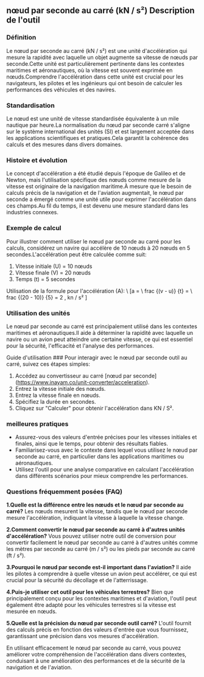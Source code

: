 ## nœud par seconde au carré (kN / s²) Description de l'outil

### Définition
Le nœud par seconde au carré (kN / s²) est une unité d'accélération qui mesure la rapidité avec laquelle un objet augmente sa vitesse de nœuds par seconde.Cette unité est particulièrement pertinente dans les contextes maritimes et aéronautiques, où la vitesse est souvent exprimée en nœuds.Comprendre l'accélération dans cette unité est crucial pour les navigateurs, les pilotes et les ingénieurs qui ont besoin de calculer les performances des véhicules et des navires.

### Standardisation
Le nœud est une unité de vitesse standardisée équivalente à un mile nautique par heure.La normalisation du nœud par seconde carré s'aligne sur le système international des unités (SI) et est largement acceptée dans les applications scientifiques et pratiques.Cela garantit la cohérence des calculs et des mesures dans divers domaines.

### Histoire et évolution
Le concept d'accélération a été étudié depuis l'époque de Galileo et de Newton, mais l'utilisation spécifique des nœuds comme mesure de la vitesse est originaire de la navigation maritime.À mesure que le besoin de calculs précis de la navigation et de l'aviation augmentait, le nœud par seconde a émergé comme une unité utile pour exprimer l'accélération dans ces champs.Au fil du temps, il est devenu une mesure standard dans les industries connexes.

### Exemple de calcul
Pour illustrer comment utiliser le nœud par seconde au carré pour les calculs, considérez un navire qui accélère de 10 nœuds à 20 nœuds en 5 secondes.L'accélération peut être calculée comme suit:

1. Vitesse initiale (U) = 10 nœuds
2. Vitesse finale (V) = 20 nœuds
3. Temps (t) = 5 secondes

Utilisation de la formule pour l'accélération (A):
\ [a = \ frac {(v - u)} {t} = \ frac {(20 - 10)} {5} = 2 \, kn / s² \]

### Utilisation des unités
Le nœud par seconde au carré est principalement utilisé dans les contextes maritimes et aéronautiques.Il aide à déterminer la rapidité avec laquelle un navire ou un avion peut atteindre une certaine vitesse, ce qui est essentiel pour la sécurité, l'efficacité et l'analyse des performances.

Guide d'utilisation ###
Pour interagir avec le nœud par seconde outil au carré, suivez ces étapes simples:
1. Accédez au convertisseur au carré [nœud par seconde] (https://www.inayam.co/unit-converter/acceleration).
2. Entrez la vitesse initiale des nœuds.
3. Entrez la vitesse finale en nœuds.
4. Spécifiez la durée en secondes.
5. Cliquez sur "Calculer" pour obtenir l'accélération dans KN / S².

### meilleures pratiques
- Assurez-vous des valeurs d'entrée précises pour les vitesses initiales et finales, ainsi que le temps, pour obtenir des résultats fiables.
- Familiarisez-vous avec le contexte dans lequel vous utilisez le nœud par seconde au carré, en particulier dans les applications maritimes ou aéronautiques.
- Utilisez l'outil pour une analyse comparative en calculant l'accélération dans différents scénarios pour mieux comprendre les performances.

### Questions fréquemment posées (FAQ)

**1.Quelle est la différence entre les nœuds et le nœud par seconde au carré?**
Les nœuds mesurent la vitesse, tandis que le nœud par seconde mesure l'accélération, indiquant la vitesse à laquelle la vitesse change.

**2.Comment convertir le nœud par seconde au carré à d'autres unités d'accélération?**
Vous pouvez utiliser notre outil de conversion pour convertir facilement le nœud par seconde au carré à d'autres unités comme les mètres par seconde au carré (m / s²) ou les pieds par seconde au carré (ft / s²).

**3.Pourquoi le nœud par seconde est-il important dans l'aviation?**
Il aide les pilotes à comprendre à quelle vitesse un avion peut accélérer, ce qui est crucial pour la sécurité du décollage et de l'atterrissage.

**4.Puis-je utiliser cet outil pour les véhicules terrestres?**
Bien que principalement conçu pour les contextes maritimes et d'aviation, l'outil peut également être adapté pour les véhicules terrestres si la vitesse est mesurée en nœuds.

**5.Quelle est la précision du nœud par seconde outil carré?**
L'outil fournit des calculs précis en fonction des valeurs d'entrée que vous fournissez, garantissant une précision dans vos mesures d'accélération.

En utilisant efficacement le nœud par seconde au carré, vous pouvez améliorer votre compréhension de l'accélération dans divers contextes, conduisant à une amélioration des performances et de la sécurité de la navigation et de l'aviation.
